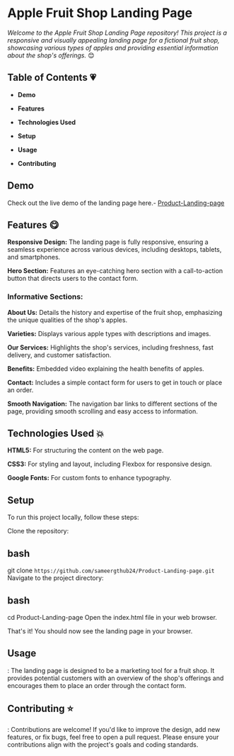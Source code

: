 # Apple Fruit Shop Landing Page

*Welcome to the Apple Fruit Shop Landing Page repository! This project is a responsive and visually appealing landing page for a fictional fruit shop, showcasing various types of apples and providing essential information about the shop's offerings.* :blush:

## Table of Contents :heartpulse:
- **Demo**

- **Features**

- **Technologies Used**

- **Setup**

- **Usage**

- **Contributing**

## Demo
Check out the live demo of the landing page here.- [Product-Landing-page](https://github.com/sameergthub24/Product-Landing-page)

## Features :yum:
**Responsive Design:** The landing page is fully responsive, ensuring a seamless experience across various devices, including desktops, tablets, and smartphones.

**Hero Section:** Features an eye-catching hero section with a call-to-action button that directs users to the contact form.

### Informative Sections:

**About Us:** Details the history and expertise of the fruit shop, emphasizing the unique qualities of the shop's apples.

**Varieties:** Displays various apple types with descriptions and images.

**Our Services:** Highlights the shop's services, including freshness, fast delivery, and customer satisfaction.

**Benefits:** Embedded video explaining the health benefits of apples.

**Contact:** Includes a simple contact form for users to get in touch or place an order.

**Smooth Navigation:** The navigation bar links to different sections of the page, providing smooth scrolling and easy access to information.


## Technologies Used :collision:
**HTML5:** For structuring the content on the web page.

**CSS3:** For styling and layout, including Flexbox for responsive design.

**Google Fonts:** For custom fonts to enhance typography.

## Setup
To run this project locally, follow these steps:

Clone the repository:

## bash

git clone `https://github.com/sameergthub24/Product-Landing-page.git`
Navigate to the project directory:

## bash

cd Product-Landing-page
Open the index.html file in your web browser.

That's it! You should now see the landing page in your browser.

## Usage
: The landing page is designed to be a marketing tool for a fruit shop. It provides potential customers with an overview of the shop's offerings and encourages them to place an order through the contact form.

## Contributing :star:

: Contributions are welcome! If you'd like to improve the design, add new features, or fix bugs, feel free to open a pull request. Please ensure your contributions align with the project's goals and coding standards.

